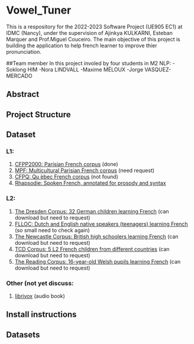 # Vowel_Tuner
This is a respository for the 2022-2023 Software Project (UE905 EC1) at IDMC (Nancy), under the supervision of Ajinkya KULKARNI, Esteban Marquer and Prof.Miguel Couceiro. The main objective of this project is building the application to help french learner to improve thier pronunciation. 

##Team member
In this project involed by four students in M2 NLP:
-Soklong HIM
-Nora LINDVALL
-Maxime MÉLOUX
-Jorge VASQUEZ-MERCADO

## Abstract

## Project Structure

## Dataset
### L1:
1. [CFPP2000: Parisian French corpus](https://cocoon.huma-num.fr/exist/crdo/meta/cocoon-8bc96a4e-9899-30e4-99be-c72d216eb38b) (done)
2. [MPF: Multicultural Parisian French corpus](https://www.ortolang.fr/market/corpora/mpf/) (need request)
3. [CFPQ: Qu ́ebec French corpus](https://applis.flsh.usherbrooke.ca/cfpq/) (not found)
4. [Rhapsodie: Spoken French, annotated for prosody and syntax]()

### L2:
1. [The Dresden Corpus: 32 German children learning French](https://slabank.talkbank.org/access/French/Dresden.html) (can download but need to request)
2. [FLLOC: Dutch and English native speakers (teenagers) learning French](https://ota.bodleian.ox.ac.uk/repository/xmlui/handle/20.500.12024/2495) (so small need to check again)
3. [The Newcastle Corpus: British high schoolers learning French](https://slabank.talkbank.org/access/French/Newcastle.html) (can download but need to request)
4. [TCD Corpus: 5 L2 French children from different countries](https://slabank.talkbank.org/access/French/TCD.html) (can download but need to request)
5. [The Reading Corpus: 16-year-old Welsh pupils learning French](https://slabank.talkbank.org/access/French/Reading.html) (can download but need to request)

### Other (not yet discuss:
1. [librivox](https://librivox.org/search?primary_key=2&search_category=language&search_page=1&search_form=get_results) (audio book)
## Install instructions

## Datasets
